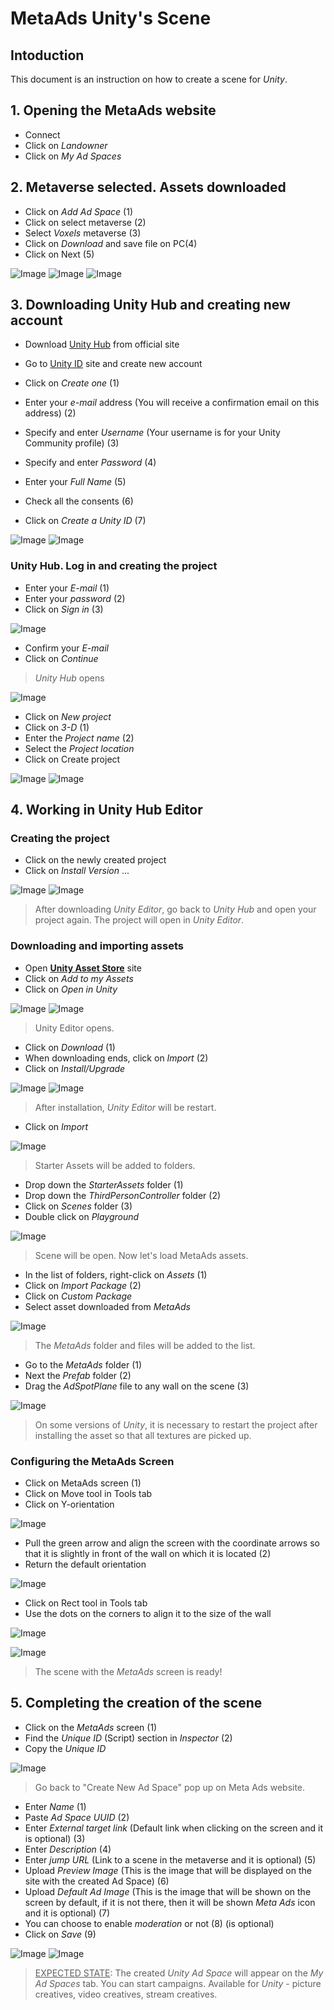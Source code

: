 # MetaAds Unity's Scene
## Intoduction
This document is an instruction on how to create a scene for *Unity*.
## 1. Opening the **MetaAds** website
* Connect
* Click on *Landowner*
* Click on *My Ad Spaces*

## 2. Metaverse selected. Assets downloaded
* Click on *Add Ad Space* (1)
* Click on select metaverse (2)
* Select *Voxels* metaverse (3)
* Click on *Download* and save file on PC(4)
* Click on Next (5)

![Image](./media/1.png)   ![Image](./media/2.png)  ![Image](./media/3.png)


## 3. Downloading Unity Hub and creating new account
* Download [Unity Hub](https://unity.com/download) from official site 
* Go to [Unity ID](https://id.unity.com/en/conversations/9436941f-b52e-4612-9ba9-f515d1fe1b13009f) site and create new account

* Click on *Create one* (1)
* Enter your *e-mail* address (You will receive a confirmation email on this address) (2)
* Specify and enter *Username* (Your username is for your Unity Community profile) (3)
* Specify and enter *Password* (4)
* Enter your *Full Name* (5)
* Check all the consents (6)
* Click on *Create a Unity ID* (7)

![Image](./media/5.png)  ![Image](./media/6.png)

###  Unity Hub. Log in and creating the project
* Enter your *E-mail* (1)
* Enter your *password* (2)
* Click on *Sign in* (3)

![Image](./media/7.png)

* Confirm your *E-mail* 
* Click on *Continue* 
> *Unity Hub* opens 

![Image](./media/8.png)

* Click on *New project*
* Click on *3-D* (1)
* Enter the *Project name* (2)
* Select the *Project location*
* Click on Create project

![Image](./media/9.png)
![Image](./media/10.png)

## 4. Working in Unity Hub Editor
### Creating the project
* Click on the newly created project
* Click on *Install Version* ...

![Image](./media/11.png)
![Image](./media/12.png)

> After downloading *Unity Editor*, go back to *Unity Hub* and open your project again. The project will open in *Unity Editor*.

### Downloading and importing assets
* Open [**Unity Asset Store**](https://assetstore.unity.com/packages/essentials/starter-assets-third-person-character-controller-urp-196526) site
* Click on *Add to my Assets*
* Click on *Open in Unity*

![Image](./media/13.png)
![Image](./media/14.png)


> Unity Editor opens.


* Click on *Download* (1)
* When downloading ends, click on *Import* (2)
* Click on *Install/Upgrade*

![Image](./media/15.png)
![Image](./media/16.png)

> After installation, *Unity Editor* will be restart.

* Click on *Import*
  
![Image](./media/17.png)

> Starter Assets will be added to folders.

* Drop down the *StarterAssets* folder (1)
* Drop down the *ThirdPersonController* folder (2)
* Click on *Scenes* folder (3)
* Double click on *Playground*

![Image](./media/18.png)

> Scene will be open. Now let's load MetaAds assets.

* In the list of folders, right-click on *Assets* (1)
* Click on *Import Package* (2)
* Click on *Custom Package* 
* Select asset downloaded from *MetaAds*

![Image](./media/19.png)

> The *MetaAds* folder and files will be added to the list.

* Go to the *MetaAds* folder (1)
* Next the *Prefab* folder (2)
* Drag the *AdSpotPlane* file to any wall on the scene (3)

![Image](./media/20.png)

> On some versions of *Unity*, it is necessary to restart the project after installing the asset so that all textures are picked up.

### Configuring the MetaAds Screen

* Click on MetaAds screen (1)
* Click on Move tool in Tools tab
* Click on Y-orientation 

![Image](./media/21.png)

* Pull the green arrow and align the screen with the coordinate arrows so that it is slightly in front of the wall on which it is located (2)
* Return the default orientation

![Image](./media/22.png)

* Click on Rect tool in Tools tab
* Use the dots on the corners  to align it to the size of the wall

![Image](./media/23.png)

![Image](./media/24.png)

> The scene with the *MetaAds* screen is ready!

## 5. Completing the creation of the scene
 
* Click on the *MetaAds* screen (1)
* Find the *Unique ID* (Script) section in *Inspector* (2)
* Copy the *Unique ID*

![Image](./media/25.png)

> Go back to "Create New Ad Space" pop up on Meta Ads website.

* Enter *Name* (1)
* Paste *Ad Space UUID* (2)
* Enter *External target link* (Default link when clicking on the screen and it is optional) (3)
* Enter *Description* (4)
* Enter *jump URL* (Link to a scene in the metaverse and it is optional) (5)
* Upload *Preview Image* (This is the image that will be displayed on the site with the created Ad Space) (6)
* Upload *Default Ad Image* (This is the image that will be shown on the screen by default, if it is not there, then it will be shown *Meta Ads* icon and it is optional) (7)
* You can choose to enable *moderation* or not (8) (is optional)
* Click on *Save* (9)

![Image](./media/4.png) 
![Image](./media/27.png)

> <u>EXPECTED STATE</u>: The created *Unity Ad Space*  will appear on the *My Ad Spaces* tab. You can start campaigns. Available for *Unity* - picture creatives, video creatives, stream creatives.    
